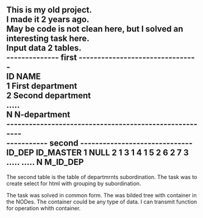 This is my old project.\
I made it 2 years ago.\
May be code is not clean here, but I solved an interesting task here.\
Input data 2 tables.\
-------------- first --------------------------------\
ID      NAME\
1       First department\
2       Second department\
.....\
N      N-department\
-------------------------------------------------------\
----------- second ------------------------------
ID_DEP               ID_MASTER
1                            NULL
2                            1
3                            1
4                            1
5                            2
6                            2
7                            3
.....                        .....
N                            M_ID_DEP
----------------------------------------------------------
The second table is the table of departmrnts subordination.
The task was to create select for html with grouping by subordination.

The task was solved in common form.
The was bilded tree with container in the NODes. The container
could be any type of data. I can transmit function for operation whith
container.
